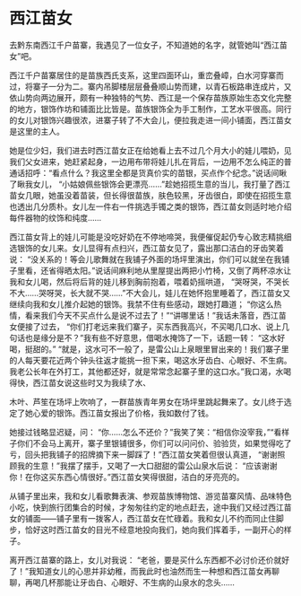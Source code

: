 <link href="../../../css/style.css" rel="stylesheet" type="text/css" />

# 西江苗女

<div class="p">

去黔东南西江千户苗寨，我遇见了一位女子，不知道她的名字，就管她叫“西江苗女”吧。

西江千户苗寨居住的是苗族西氏支系，这里四面环山，重峦叠嶂，白水河穿寨而过，将寨子一分为二。寨内吊脚楼层层叠叠顺山势而建，以青石板路串连成片，又依山势向两边展开，颇有一种独特的气势、西江是一个保存苗族原始生态文化完整的地方，银饰作坊和铺面比比皆是。苗族银饰全为手工制作，工艺水平很高。同行的女儿对银饰兴趣很浓，进寨子转了不大会儿，便拉我走进一间小铺面，西江苗女是这里的主人。

她是位少妇，我们进去时西江苗女正在给她看上去不过几个月大小的娃儿喂奶，见我们父女进来，她赶紧起身，一边用布带将娃儿扎在背后，一边用不怎么纯正的普通话招呼：“看点什么？我这里全都是货真价实的苗银，买点作个纪念。”说话间瞅了瞅我女儿， “小姑娘佩些银饰会更漂亮……”趁她招揽生意的当儿，我打量了西江苗女几眼，她虽没着苗装，但长得很苗族，肤色较黑，牙齿很白，即使在招揽生意也透出几分质朴。女儿左一件右一件挑选手镯之类的银饰，西江苗女则适时地介绍每件器物的纹饰和纯度……

西江苗女背上的娃儿可能是没吃好奶在不停地啼哭，我便催促起仍专心致志精挑细选银饰的女儿来。女儿显得有点扫兴，西江苗女见了，露出那口洁白的牙齿笑着说： “没关系的！等会儿歌舞就在我铺子外面的场坪里演出，你们可以就坐在我铺子里看，还省得晒太阳。”说话间麻利地从里屋提出两把小竹椅，又倒了两杯凉水让我和女儿喝，然后将后背的娃儿移到胸前抱着，喂着奶摇哄道， “哭呀哭，不哭长不大……哭呀哭，长大就不哭……”不大会儿，娃儿在她怀抱里睡着了，西江苗女又继续向我和女儿推介起她的银饰。我禁不住有些感动，跟她打趣道； “你这么热情，看来我们今天不买点什么是说不过去了！”“讲哪里话！”我话未落音，西江苗女便接了过去， “你们打老远来我们寨子，买东西我高兴，不买喝几口水、说上几句话也是缘分是不？”我有些不好意思，借喝水掩饰了一下，话题一转： “这水好喝，挺甜的。” “就是，这水可不一般了，是雷公山上泉眼里冒出来的！我们寨子里的人每天要花近两个钟头往返才能挑一担下来，喝这水牙齿白、心眼好、不生病。我老公长年在外打工，其他都还好，就是常常念起寨子里的这口水。”我口渴，水喝得快，西江苗女说这些时又为我续了水、

木叶、芦笙在场坪上吹响了，一群苗族青年男女在场坪里跳起舞来了。女儿终于选定了她心爱的银饰。西江苗女报出了价格，我如数付了钱。

她接过钱略显迟疑，问： “你……怎么不还价？”我笑了笑：“相信你没宰我，”“看样子你们不会马上离开，寨子里银铺很多，你们可以问问价、验验货，如果觉得吃了亏，回头把我铺子的招牌摘下来一脚踩了！”西江苗女笑着但很认真道， “谢谢照顾我的生意！”我摆了摆手，又喝了一大口甜甜的雷公山泉水后说： “应该谢谢你！在你这买东西心情很好。”西江苗女笑得很甜，洁白的牙亮亮的。

从铺子里出来，我和女儿看歌舞表演、参观苗族博物馆、游览苗寨风情、品味特色小吃，快到旅行团集合的时候，才匆匆往约定的地点赶去，途中我们又经过西江苗女的铺面——铺子里有一拨客人，西江苗女在忙碌着。我和女儿不约而同止住脚步，恰好这时西江苗女的目光不经意地投向我们，她向我们挥着手，一副开心的样子。

离开西江苗寨的路上，女儿对我说： “老爸，要是买什么东西都不必讨价还价就好了！”我知道女儿的心思并非幼稚，而我此时也油然而生一种想和西江苗女再聊聊，再喝几杯那能让牙齿白、心眼好、不生病的山泉水的念头……